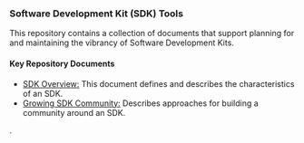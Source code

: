 ### Software Development Kit (SDK) Tools

This repository contains a collection of documents that support planning for and maintaining the vibrancy of Software Development Kits.  

#### Key Repository Documents

- [SDK Overview:](SDK-Overview.md) This document defines and describes the characteristics of an SDK.
- [Growing SDK Community:](growing.md) Describes approaches for building a community around an SDK.

.
